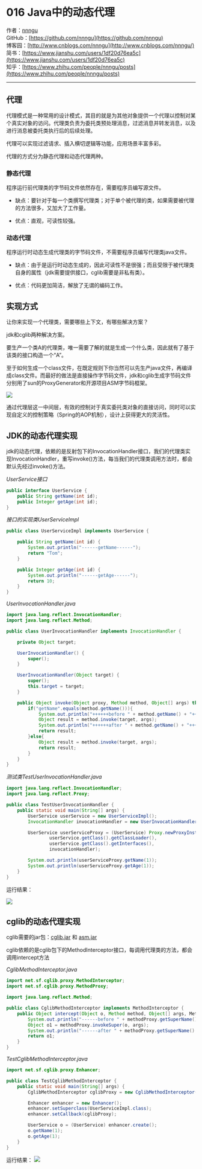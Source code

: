 # 016 Java中的动态代理
作者：[nnngu](https://github.com/nnngu)  
GitHub：[https://github.com/nnngu](https://github.com/nnngu)  
博客园：[http://www.cnblogs.com/nnngu](http://www.cnblogs.com/nnngu/)  
简书：[https://www.jianshu.com/users/1df20d76ea5c](https://www.jianshu.com/users/1df20d76ea5c)  
知乎：[https://www.zhihu.com/people/nnngu/posts](https://www.zhihu.com/people/nnngu/posts)  

---

## 代理

代理模式是一种常用的设计模式，其目的就是为其他对象提供一个代理以控制对某个真实对象的访问。代理类负责为委托类预处理消息，过滤消息并转发消息，以及进行消息被委托类执行后的后续处理。

代理可以实现过滤请求、插入横切逻辑等功能，应用场景丰富多彩。

代理的方式分为静态代理和动态代理两种。

### 静态代理

程序运行前代理类的字节码文件依然存在，需要程序员编写源文件。

* 缺点：要针对于每一个类撰写代理类；对于单个被代理的类，如果需要被代理的方法很多，又加大了工作量。

* 优点：直观，可读性较强。

### 动态代理

程序运行时动态生成代理类的字节码文件，不需要程序员编写代理类java文件。

* 缺点：由于是运行时动态生成的，因此可读性不是很强；而且受限于被代理类自身的属性（jdk需要提供接口，cglib需要是非私有类）。

* 优点：代码更加简洁，解放了无谓的编码工作。

## 实现方式

让你来实现一个代理类，需要哪些上下文，有哪些解决方案？

jdk和cglib两种解决方案。

要生产一个类A的代理类，唯一需要了解的就是生成一个什么类，因此就有了基于该类的接口构造一个“A”。

至于如何生成一个class文件，在既定规则下你当然可以先生产java文件，再编译成class文件。而最好的做法是直接操作字节码文件，jdk和cglib生成字节码文件分别用了sun的ProxyGenerator和开源项目ASM字节码框架。

![][1]

通过代理层这一中间层，有效的控制对于真实委托类对象的直接访问，同时可以实现自定义的控制策略（Spring的AOP机制），设计上获得更大的灵活性。

## JDK的动态代理实现

jdk的动态代理，依赖的是反射包下的InvocationHandler接口，我们的代理类实现InvocationHandler，重写invoke()方法，每当我们的代理类调用方法时，都会默认先经过invoke()方法。

*UserService接口*
```java
public interface UserService {
    public String getName(int id);
    public Integer getAge(int id);
}
```

*接口的实现类UserServiceImpl*
```java
public class UserServiceImpl implements UserService {

    public String getName(int id) {
        System.out.println("------getName------");
        return "Tom";
    }

    public Integer getAge(int id) {
        System.out.println("------getAge------");
        return 10;
    }
}
```

*UserInvocationHandler.java*
```java
import java.lang.reflect.InvocationHandler;
import java.lang.reflect.Method;

public class UserInvocationHandler implements InvocationHandler {

    private Object target;

    UserInvocationHandler() {
        super();
    }

    UserInvocationHandler(Object target) {
        super();
        this.target = target;
    }

    public Object invoke(Object proxy, Method method, Object[] args) throws Throwable {
        if("getName".equals(method.getName())){
            System.out.println("++++++before " + method.getName() + "++++++");
            Object result = method.invoke(target, args);
            System.out.println("++++++after " + method.getName() + "++++++");
            return result;
        }else{
            Object result = method.invoke(target, args);
            return result;
        }
    }
}
```

*测试类TestUserInvocationHandler.java*
```java
import java.lang.reflect.InvocationHandler;
import java.lang.reflect.Proxy;

public class TestUserInvocationHandler {
    public static void main(String[] args) {
        UserService userService = new UserServiceImpl();
        InvocationHandler invocationHandler = new UserInvocationHandler(userService);

        UserService userServiceProxy = (UserService) Proxy.newProxyInstance(
                userService.getClass().getClassLoader(),
                userService.getClass().getInterfaces(),
                invocationHandler);

        System.out.println(userServiceProxy.getName(1));
        System.out.println(userServiceProxy.getAge(1));
    }
}
```

运行结果：

![][2]

## cglib的动态代理实现

cglib需要的jar包：[cglib.jar](https://github.com/nnngu/SharedResource/raw/master/jar/cglib-2.2.2.jar) 和 [asm.jar](https://github.com/nnngu/SharedResource/raw/master/jar/asm-3.3.1.jar)

cglib依赖的是cglib包下的MethodInterceptor接口，每调用代理类的方法，都会调用intercept方法

*CglibMethodInterceptor.java*
```java
import net.sf.cglib.proxy.MethodInterceptor;
import net.sf.cglib.proxy.MethodProxy;

import java.lang.reflect.Method;

public class CglibMethodInterceptor implements MethodInterceptor {
    public Object intercept(Object o, Method method, Object[] args, MethodProxy methodProxy) throws Throwable {
        System.out.println("------before " + methodProxy.getSuperName() + "------");
        Object o1 = methodProxy.invokeSuper(o, args);
        System.out.println("------after " + methodProxy.getSuperName() + "------");
        return o1;
    }
}

```

*TestCglibMethodInterceptor.java*
```java
import net.sf.cglib.proxy.Enhancer;

public class TestCglibMethodInterceptor {
    public static void main(String[] args) {
        CglibMethodInterceptor cglibProxy = new CglibMethodInterceptor();

        Enhancer enhancer = new Enhancer();
        enhancer.setSuperclass(UserServiceImpl.class);
        enhancer.setCallback(cglibProxy);

        UserService o = (UserService) enhancer.create();
        o.getName(1);
        o.getAge(1);
    }
}

```

运行结果：
![][3]


  [1]: https://www.github.com/nnngu/FigureBed/raw/master/2018/1/26/1516913969285.jpg
  [2]: https://www.github.com/nnngu/FigureBed/raw/master/2018/1/26/1516916430119.jpg
  [3]: https://www.github.com/nnngu/FigureBed/raw/master/2018/1/26/1516918841007.jpg